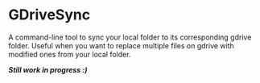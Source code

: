 # GDriveSync

A command-line tool to sync your local folder to its corresponding gdrive folder. Useful when you want to replace multiple files on gdrive with modified ones from your local folder.

***Still work in progress :)***
